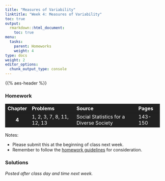 ```yaml
---
title: "Measures of Variability"
linktitle: "Week 4: Measures of Variability"
toc: true
output:
  rmarkdown::html_document:
    toc: true
menu:
  tasks:
    parent: Homeworks
    weight: 4
type: docs
weight: 2
editor_options: 
  chunk_output_type: console
---
```


<script src="/rmarkdown-libs/kePrint/kePrint.js"></script>
<link href="/rmarkdown-libs/lightable/lightable.css" rel="stylesheet" />
<script src="/rmarkdown-libs/kePrint/kePrint.js"></script>
<link href="/rmarkdown-libs/lightable/lightable.css" rel="stylesheet" />
<script src="/rmarkdown-libs/kePrint/kePrint.js"></script>
<link href="/rmarkdown-libs/lightable/lightable.css" rel="stylesheet" />
<script src="/rmarkdown-libs/kePrint/kePrint.js"></script>
<link href="/rmarkdown-libs/lightable/lightable.css" rel="stylesheet" />
<script src="/rmarkdown-libs/kePrint/kePrint.js"></script>
<link href="/rmarkdown-libs/lightable/lightable.css" rel="stylesheet" />
<script src="/rmarkdown-libs/kePrint/kePrint.js"></script>
<link href="/rmarkdown-libs/lightable/lightable.css" rel="stylesheet" />
<script src="/rmarkdown-libs/kePrint/kePrint.js"></script>

<link href="/rmarkdown-libs/lightable/lightable.css" rel="stylesheet" />

{{% aes-header %}}

### Homework

<center>
<table>
<thead>
<tr>
<th style="text-align:center;color: #ffffff !important;background-color: #212121 !important;vertical-align: middle !important;">
Chapter
</th>
<th style="text-align:left;color: #ffffff !important;background-color: #212121 !important;vertical-align: middle !important;">
Problems
</th>
<th style="text-align:left;color: #ffffff !important;background-color: #212121 !important;vertical-align: middle !important;">
Source
</th>
<th style="text-align:left;color: #ffffff !important;background-color: #212121 !important;vertical-align: middle !important;">
Pages
</th>
</tr>
</thead>
<tbody>
<tr>
<td style="text-align:center;font-weight: bold;color: #ffffff !important;background-color: #212121 !important;vertical-align: middle !important;">
4
</td>
<td style="text-align:left;color: #ffffff !important;background-color: #212121 !important;vertical-align: middle !important;">
1, 2, 3, 7, 8, 11, 12, 13
</td>
<td style="text-align:left;color: #ffffff !important;background-color: #212121 !important;vertical-align: middle !important;">
Social Statistics for a Diverse Society
</td>
<td style="text-align:left;color: #ffffff !important;background-color: #212121 !important;vertical-align: middle !important;">
143-150
</td>
</tr>
</tbody>
</table>
</center>

Notes:

-   Please submit this at the beginning of class next week.
-   Remember to follow the [homework guidelines](/tasks/#homeworks) for consideration.

<!--
to the Submission Portal on [ecampus](https://ecampus.wvu.edu/){target="_blank"} by 11:59 PM next Wednesday.<br>
-->

### Solutions

*Posted after class day and time next week.*

<!--
<details><summary>1</summary>
<p>

a. There are <span class="boxed">seven</span> response categories for political views.

b. We can calculate the percentage square by
<center>
<table class="table table-striped table-hover table-condensed" style="width: auto !important; margin-left: auto; margin-right: auto;">
 <thead>
  <tr>
   <th style="text-align:left;"> Political Views </th>
   <th style="text-align:center;"> Percentage `\(c\)` </th>
   <th style="text-align:center;"> Percentage Squared `\(c^2\)` </th>
  </tr>
 </thead>
<tbody>
  <tr>
   <td style="text-align:left;"> Extremely liberal </td>
   <td style="text-align:center;"> 5.5 </td>
   <td style="text-align:center;"> 30.25 </td>
  </tr>
  <tr>
   <td style="text-align:left;"> Liberal </td>
   <td style="text-align:center;"> 12.0 </td>
   <td style="text-align:center;"> 144.00 </td>
  </tr>
  <tr>
   <td style="text-align:left;"> Slightly liberal </td>
   <td style="text-align:center;"> 12.3 </td>
   <td style="text-align:center;"> 151.29 </td>
  </tr>
  <tr>
   <td style="text-align:left;"> Moderate </td>
   <td style="text-align:center;"> 37.8 </td>
   <td style="text-align:center;"> 1428.84 </td>
  </tr>
  <tr>
   <td style="text-align:left;"> Slightly conservative </td>
   <td style="text-align:center;"> 13.2 </td>
   <td style="text-align:center;"> 174.24 </td>
  </tr>
  <tr>
   <td style="text-align:left;"> Conservative </td>
   <td style="text-align:center;"> 15.0 </td>
   <td style="text-align:center;"> 225.00 </td>
  </tr>
  <tr>
   <td style="text-align:left;"> Extremely conservative </td>
   <td style="text-align:center;"> 4.2 </td>
   <td style="text-align:center;"> 17.64 </td>
  </tr>
  <tr>
   <td style="text-align:left;font-weight: bold;color: white !important;background-color: #559e83 !important;"> Total </td>
   <td style="text-align:center;font-weight: bold;color: white !important;background-color: #559e83 !important;"> 100.0 </td>
   <td style="text-align:center;font-weight: bold;color: white !important;background-color: #559e83 !important;"> 2171.26 </td>
  </tr>
</tbody>
</table>
</center>
yields <span class="boxed">$\sum c^2 =  2171.26$</span>.

c. We can calculate the IQV by
`\begin{aligned}
IQV&= \dfrac{7\cdot(100^2-2171.26)}{100^2\cdot (7-1)}\\\\
&= \dfrac{54801.18}{60000}\\\\
&\approx 0.91
\end{aligned}`
which is relatively close to 1 suggesting that <span class="boxed">Americans are fairly diverse in their political views</span>.
</p>
</details>

<details><summary>2</summary>
<p>

a. For the female population where `\(N = 629\)`, we have 
<center>
`\(Q_1 = 629\cdot 0.25 = 157.25\)` 
</center>
<center>
`\(Q_3 = 629 \cdot 0.75 = 471.75\)`
</center>
or about the 158th and 472nd cases which are representative of cases where the degree are in the High school graduate and Bachelor's degree categories, respectively. This yields `\(IQR = 471.75-157.25=314.5\)` which includes those who have a highest attained degree of <span class="boxed">high school, junior college and bachelor's </span>.<br><br>
For the male population where `\(N = 488\)`, we have 
<center>
`\(Q_1 = 488 \cdot 0.25 = 122\)`
</center>
<center>
`\(Q_3 = 488 \cdot 0.75 = 366\)`
</center>
or the 122nd and 366th cases which are representative of cases where the degree are in the High school graduate and Bachelor's degree categories, respectively. This yields `\(IQR = 366-122=244\)` that includes those who have a highest attained degree of <span class="boxed">high school, junior college and bachelor's </span>.<br><br> 
So <span class="boxed">both IQRs provide the same groups of cases</span>.

b. Based on the IQR calculation, we know that 50% of all cases for males and females lies between high school and bachelor’s degree, <span class="boxed">but that does not inform us about the variability of the distribution</span>. A better measure would be IQV and if interval-ratio measures were available, the variance and standard deviation would provide better information and estimates. 

</p>
</details>

<details><summary>3</summary>
<p>

a. The range of convictions in 

- 2010 is given by `\(397 – 108 =\)` <span class="boxed">$289$</span>.
- 2015 is given by `\(402 – 97 =\)` <span class="boxed">$305$</span>.
Therefore the range of conviction in <span class="boxed">2015 is larger</span>.

b. The mean number in **2010** across all levels of government was
`\begin{aligned}
\overline{Y} &= \dfrac{397+108+280}{3}\\\\
&\approx 261.67
\end{aligned}`
or about an average of <span class="boxed">262 convictions</span>.<br><br> The mean number in **2015** across all levels of government was
`\begin{aligned}
\overline{Y} &= \dfrac{402+97+200}{3}\\\\
&= 233
\end{aligned}`
or an average of <span class="boxed">233 convictions</span>.

c. The sum of squares can be found by
<center>
<table class="table table-striped table-hover table-condensed" style="width: auto !important; margin-left: auto; margin-right: auto;">
 <thead>
  <tr>
   <th style="text-align:left;"> Government Level </th>
   <th style="text-align:center;"> Number of Convictions </th>
   <th style="text-align:center;"> `\(Y-\overline{Y}\)` </th>
   <th style="text-align:center;"> `\((Y-\overline{Y})^2\)` </th>
  </tr>
 </thead>
<tbody>
  <tr>
   <td style="text-align:left;"> Federal </td>
   <td style="text-align:center;"> 397 </td>
   <td style="text-align:center;"> `\(397 - 261.1 = 135.33\)` </td>
   <td style="text-align:center;"> `\((135.33)^2 = 18314.21\)` </td>
  </tr>
  <tr>
   <td style="text-align:left;"> State </td>
   <td style="text-align:center;"> 108 </td>
   <td style="text-align:center;"> `\(108 - 261.67 = -153.67\)` </td>
   <td style="text-align:center;"> `\((-153.67)^2 = 23614.47\)` </td>
  </tr>
  <tr>
   <td style="text-align:left;"> Local </td>
   <td style="text-align:center;"> 280 </td>
   <td style="text-align:center;"> `\(280 - 261.67 = 18.33\)` </td>
   <td style="text-align:center;"> `\((18.33)^2 = 335.99\)` </td>
  </tr>
  <tr>
   <td style="text-align:left;font-weight: bold;color: white !important;background-color: #559e83 !important;"> Total </td>
   <td style="text-align:center;font-weight: bold;color: white !important;background-color: #559e83 !important;"> 785 </td>
   <td style="text-align:center;font-weight: bold;color: white !important;background-color: #559e83 !important;"> $ $ </td>
   <td style="text-align:center;font-weight: bold;color: white !important;background-color: #559e83 !important;"> 42264.67 </td>
  </tr>
</tbody>
</table>
</center>
implying that 
`\begin{aligned}
S &= \sqrt{\dfrac{42264.67}{2}}\\\\
&\approx 145.37
\end{aligned}`
So in **2010**, there was a standard deviation of about <span class="boxed">145.37</span>.<br><br>
The sum of squares can be found by
<center>
<table class="table table-striped table-hover table-condensed" style="width: auto !important; margin-left: auto; margin-right: auto;">
 <thead>
  <tr>
   <th style="text-align:left;"> Government Level </th>
   <th style="text-align:center;"> Number of Convictions </th>
   <th style="text-align:center;"> `\(Y-\overline{Y}\)` </th>
   <th style="text-align:center;"> `\((Y-\overline{Y})^2\)` </th>
  </tr>
 </thead>
<tbody>
  <tr>
   <td style="text-align:left;"> Federal </td>
   <td style="text-align:center;"> 402 </td>
   <td style="text-align:center;"> `\(402 - 233 = 169\)` </td>
   <td style="text-align:center;"> `\((169)^2 = 28561\)` </td>
  </tr>
  <tr>
   <td style="text-align:left;"> State </td>
   <td style="text-align:center;"> 97 </td>
   <td style="text-align:center;"> `\(97 - 233 = -136\)` </td>
   <td style="text-align:center;"> `\((-136)^2 = 18496\)` </td>
  </tr>
  <tr>
   <td style="text-align:left;"> Local </td>
   <td style="text-align:center;"> 200 </td>
   <td style="text-align:center;"> `\(200 - 233 = -33\)` </td>
   <td style="text-align:center;"> `\((-33)^2 = 1089\)` </td>
  </tr>
  <tr>
   <td style="text-align:left;font-weight: bold;color: white !important;background-color: #559e83 !important;"> Total </td>
   <td style="text-align:center;font-weight: bold;color: white !important;background-color: #559e83 !important;"> 699 </td>
   <td style="text-align:center;font-weight: bold;color: white !important;background-color: #559e83 !important;"> $ $ </td>
   <td style="text-align:center;font-weight: bold;color: white !important;background-color: #559e83 !important;"> 48146 </td>
  </tr>
</tbody>
</table>
</center>
implying that 
`\begin{aligned}
S &= \sqrt{\dfrac{48146}{2}}\\\\
&\approx 155.15
\end{aligned}`
So in **2015**, there was a standard deviation of about <span class="boxed">155.15</span>.

d. The standard deviation is larger in the latter time period so <span class="boxed">there is more variability in number of convictions in 2015 than in 2010</span>. This <span class="boxed">supports the results of the range</span>.

</p>
</details>

<details><summary>7</summary>
<p>

a. The range can be found by `\(4.50-2.20=\)` <span class="boxed">$2.30$</span>.<br><br>
Meanwhile for `\(n=10\)`, we have
<center>
25th percentile: `\(10\cdot 0.25 = 2.5\)`th case so `\(\dfrac{2.40+2.50}{2}=2.45\)`
</center>
<center>
75th percentile: `\(10\cdot 0.75 = 7.5\)`th case so `\(\dfrac{3.60+3.60}{2}=3.60\)`
</center>
S. the IQR is `\(3.60 – 2.45 =\)` <span class="boxed">$1.15$</span>. While both measures will work, the <span class="boxed">range is a bit more precise</span>, in that <span class="boxed">it provides a better picture of the variability of divorce rates for all states in the sample</span>.

b. The sum of squares can be found by
<center>
<table class="table table-striped table-hover table-condensed" style="width: auto !important; margin-left: auto; margin-right: auto;">
 <thead>
  <tr>
   <th style="text-align:left;"> State </th>
   <th style="text-align:center;"> Divorce rate/thousand </th>
   <th style="text-align:center;"> `\(Y-\overline{Y}\)` </th>
   <th style="text-align:center;"> `\((Y-\overline{Y})^2\)` </th>
  </tr>
 </thead>
<tbody>
  <tr>
   <td style="text-align:left;"> Florida </td>
   <td style="text-align:center;"> 3.6 </td>
   <td style="text-align:center;"> 3.5 – 3.14 </td>
   <td style="text-align:center;"> 0.210 </td>
  </tr>
  <tr>
   <td style="text-align:left;"> Idaho </td>
   <td style="text-align:center;"> 3.9 </td>
   <td style="text-align:center;"> 3.9 – 3.14 </td>
   <td style="text-align:center;"> 0.460 </td>
  </tr>
  <tr>
   <td style="text-align:left;"> Maine </td>
   <td style="text-align:center;"> 3.2 </td>
   <td style="text-align:center;"> 3.2 – 3.14 </td>
   <td style="text-align:center;"> 0.004 </td>
  </tr>
  <tr>
   <td style="text-align:left;"> Maryland </td>
   <td style="text-align:center;"> 2.5 </td>
   <td style="text-align:center;"> 2.5 – 3.14 </td>
   <td style="text-align:center;"> 0.410 </td>
  </tr>
  <tr>
   <td style="text-align:left;"> Nevada </td>
   <td style="text-align:center;"> 4.5 </td>
   <td style="text-align:center;"> 4.5 – 3.14 </td>
   <td style="text-align:center;"> 1.850 </td>
  </tr>
  <tr>
   <td style="text-align:left;"> New Jersey </td>
   <td style="text-align:center;"> 2.6 </td>
   <td style="text-align:center;"> 2.6 – 3.14 </td>
   <td style="text-align:center;"> 0.290 </td>
  </tr>
  <tr>
   <td style="text-align:left;"> Texas </td>
   <td style="text-align:center;"> 2.2 </td>
   <td style="text-align:center;"> 2.2 – 3.14 </td>
   <td style="text-align:center;"> 0.880 </td>
  </tr>
  <tr>
   <td style="text-align:left;"> Vermont </td>
   <td style="text-align:center;"> 2.9 </td>
   <td style="text-align:center;"> 2.9 – 3.14 </td>
   <td style="text-align:center;"> 0.058 </td>
  </tr>
  <tr>
   <td style="text-align:left;"> Wisconsin </td>
   <td style="text-align:center;"> 2.4 </td>
   <td style="text-align:center;"> 2.4 – 3.14 </td>
   <td style="text-align:center;"> 0.550 </td>
  </tr>
  <tr>
   <td style="text-align:left;font-weight: bold;color: white !important;background-color: #559e83 !important;"> Total </td>
   <td style="text-align:center;font-weight: bold;color: white !important;background-color: #559e83 !important;"> 31.4 </td>
   <td style="text-align:center;font-weight: bold;color: white !important;background-color: #559e83 !important;">  </td>
   <td style="text-align:center;font-weight: bold;color: white !important;background-color: #559e83 !important;"> 4.922 </td>
  </tr>
</tbody>
</table>
</center>
implying that 
`\begin{aligned}
\overline{Y} &= \sqrt{\dfrac{3.6 + 3.6 + 3.9 + 3.2 + 2.5 + 4.5 + 2.6 + 2.2 + 2.9 + 2.4}{10}}\\\\
&\approx 3.14
\end{aligned}`
and
`\begin{aligned}
S &= \sqrt{\dfrac{4.922}{9}}\\\\
&\approx 0.74
\end{aligned}`
So between **1997-2017**, the average divorce rate per 1000 people was about `\(3\)` with an approximated standard deviation of <span class="boxed">0.74</span>.

c. Divorce rates may vary by state due to multiple factors which are not represented in the included data set such as variations in <span class="boxed">employment status</span>, <span class="boxed">policies and laws by region (i.e. states with no-fault divorce laws)</span>, <span class="boxed">religious beliefs</span>, etc.

</p>
</details>

<details><summary>8</summary>
<p>

a. `DEGREE` is an <span class="boxed">ordinal measure</span> whereas `AGEKDBRN` is an <span class="boxed">interval measure</span>.

b. As `DEGREE` increases, `AGEKDBRN` increases as well implying the likelihood of a positive relationship. The youngest first-time parents are those with less than a high school degree, while the oldest first-time parents are those with graduate degrees with difference  `\(28.59 – 21.33 = 7.26\)` years. The variability in age when first child was born is larger as educational attainment increases. The standard deviation for the high school degree group is largest at `\(5.498\)` years, the smallest is for the some college group with `\(4.581\)`. 

</p>
</details>

<details><summary>11</summary>
<p>

a. `Type of Work` is a nominal variable implying that the appropriate measure of variability as the <span class="boxed">index of qualitative variation (IQV)</span>.

b. The pertage squared for both grades can be found by
<table class="table table-striped table-hover table-condensed" style="width: auto !important; margin-left: auto; margin-right: auto;">
 <thead>
  <tr>
   <th style="text-align:left;"> Type of Work </th>
   <th style="text-align:center;"> Grade 8 Percentage `\(c\)` </th>
   <th style="text-align:center;"> Grade 8 Percentage Squared `\(c^2\)` </th>
   <th style="text-align:center;"> Grade 10 Percentage `\(c\)` </th>
   <th style="text-align:center;"> Grade 10 Percentage Squared `\(c^2\)` </th>
  </tr>
 </thead>
<tbody>
  <tr>
   <td style="text-align:left;"> Lawn work </td>
   <td style="text-align:center;"> 28 </td>
   <td style="text-align:center;"> `\((28)^2 = 784\)` </td>
   <td style="text-align:center;"> 20 </td>
   <td style="text-align:center;"> `\((20)^2 = 400\)` </td>
  </tr>
  <tr>
   <td style="text-align:left;"> Food service </td>
   <td style="text-align:center;"> 3 </td>
   <td style="text-align:center;"> `\((3)^2 = 9\)` </td>
   <td style="text-align:center;"> 10 </td>
   <td style="text-align:center;"> `\((10)^2 = 100\)` </td>
  </tr>
  <tr>
   <td style="text-align:left;"> Babysitting </td>
   <td style="text-align:center;"> 37 </td>
   <td style="text-align:center;"> `\((37)^2 = 1369\)` </td>
   <td style="text-align:center;"> 28 </td>
   <td style="text-align:center;"> `\((28)^2 = 784\)` </td>
  </tr>
  <tr>
   <td style="text-align:left;font-weight: bold;color: white !important;background-color: #559e83 !important;"> Other </td>
   <td style="text-align:center;font-weight: bold;color: white !important;background-color: #559e83 !important;"> 32 </td>
   <td style="text-align:center;font-weight: bold;color: white !important;background-color: #559e83 !important;"> `\((32)^2 = 1024\)` </td>
   <td style="text-align:center;font-weight: bold;color: white !important;background-color: #559e83 !important;"> 42 </td>
   <td style="text-align:center;font-weight: bold;color: white !important;background-color: #559e83 !important;"> `\((42)^2 = 1764\)` </td>
  </tr>
  <tr>
   <td style="text-align:left;"> Total </td>
   <td style="text-align:center;"> 100 </td>
   <td style="text-align:center;"> `\(3186\)` </td>
   <td style="text-align:center;"> 100 </td>
   <td style="text-align:center;"> `\(2048\)` </td>
  </tr>
</tbody>
</table>
So the IQV for both grades can be found by
<center>
Grade 8: `\(\dfrac{4\cdot(100^2-3186)}{100^2\cdot (4-1)} = \dfrac{27256}{30000} = 0.91\)`
</center>
<center>
Grade 10: `\(\dfrac{4\cdot(100^2-3048)}{100^2\cdot (4-1)} = \dfrac{27808}{30000} = 0.93\)`
</center>
implying <span class="boxed">IQV(Grade 8) `\(=0.91\)`</span> and <span class="boxed">IQV(Grade 10) `\(=0.93\)`</span>.

c. Though both IQVs are greater than `\(0.90\)`, there is <span class="boxed">slightly more variation among 10th graders than 8th graders<span class="boxed"> in the type of jobs they hold. The difference may be attributed to <span class="boxed">more employment options for older students</span> and <span class="boxed">limitations for younger students</span>xxxx leading to more informal jobs such as lawn work and babysitting. 

</p>
</details>


<details><summary>12</summary>
<p>

Using the summary statistics for life expectancy
<center>
<table class="table table-striped table-hover table-condensed" style="width: auto !important; margin-left: auto; margin-right: auto;">
 <thead>
  <tr>
   <th style="text-align:left;"> Measure </th>
   <th style="text-align:center;"> Statistic for European Countries </th>
   <th style="text-align:center;"> Statistic for Non-european Countries </th>
  </tr>
 </thead>
<tbody>
  <tr>
   <td style="text-align:left;"> Median </td>
   <td style="text-align:center;"> 81.500 </td>
   <td style="text-align:center;"> 82.70 </td>
  </tr>
  <tr>
   <td style="text-align:left;"> Variance </td>
   <td style="text-align:center;"> 7.985 </td>
   <td style="text-align:center;"> 11.65 </td>
  </tr>
  <tr>
   <td style="text-align:left;"> Standard deviation </td>
   <td style="text-align:center;"> 2.830 </td>
   <td style="text-align:center;"> 3.41 </td>
  </tr>
  <tr>
   <td style="text-align:left;"> Minimum </td>
   <td style="text-align:center;"> 75.300 </td>
   <td style="text-align:center;"> 76.30 </td>
  </tr>
  <tr>
   <td style="text-align:left;"> Maximum </td>
   <td style="text-align:center;"> 82.000 </td>
   <td style="text-align:center;"> 85.50 </td>
  </tr>
  <tr>
   <td style="text-align:left;"> Range </td>
   <td style="text-align:center;"> 6.700 </td>
   <td style="text-align:center;"> 9.20 </td>
  </tr>
  <tr>
   <td style="text-align:left;"> Interquartile range </td>
   <td style="text-align:center;"> 3.800 </td>
   <td style="text-align:center;"> 4.95 </td>
  </tr>
</tbody>
</table>
</center>
we find that the variable is interval ratio implying that variance (or standard deviation), range, or IQR are possible and valid. Among these three measures, variance and/or standard deviation is preferred for precision. For just the average life expectancy for these 10 countries, we should rely on the mean.<br><br>
On average, non-European countries have a slightly higher life expectancy at birth ($82.00$ vs. `\(80.30\)`). Both the mean and median are higher for non-European countries than for European countries. Also, the distribution of non-European countries exhibits more variability; the standard deviation for European countries is `\(3.41\)` years, while for non-European countries it is `\(2.83\)` years.<br><br>
These differences might be explained by access and availability of health care and/or diet. However, the difference might simply be random due to the small number of countries presented in this example. We are likely to find different results if more countries were incorporated into the analyses.

</p>
</details>

<details><summary>13</summary>
<p>

Overall, <span class="boxed">Clinton voters were younger</span>, <span class="boxed">more educated</span>, and <span class="boxed">attended religious services less</span> than Trump voters. The youngest voters were male Clinton voters at `\(50.49\)` years ($s = 18.84$), followed by female Clinton voters, `\(51.93\)` years ($s = 18.21$). For education, males who voted for Clinton had the highest mean of `\(14.69\)` ($s = 2.73$). Males who voted for Trump had `\(13.80\)` years of education ($s = 2.75$). Trump voters, both males and females, attended religious services more often than Clinton voters. Mean scores were `\(3.72\)` for males ($s = 2.93$) and `\(3.82\)` for females ($s = 2.75$), indicating church attendance about several times a year to once a month. The standard deviations indicate a consistency in the distributions of education, age, and religious service attendance across all four groups. The largest standard deviations are for age, ranging from `\(15.94\)` to `\(18.84\)` years. These wide standard deviations indicate more dispersion around the mean age scores. 

</p>
</details>
-->
